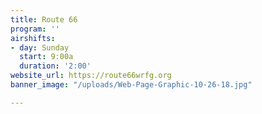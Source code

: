 ```yaml
---
title: Route 66
program: ''
airshifts:
- day: Sunday
  start: 9:00a
  duration: '2:00'
website_url: https://route66wrfg.org
banner_image: "/uploads/Web-Page-Graphic-10-26-18.jpg"

---
```

